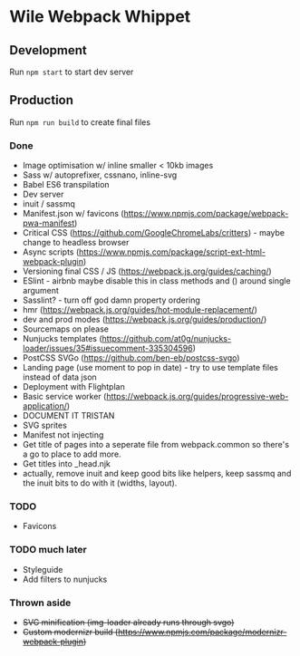# Wile Webpack Whippet

## Development

Run `npm start` to start dev server

## Production

Run `npm run build` to create final files

### Done

- Image optimisation w/ inline smaller < 10kb images
- Sass w/ autoprefixer, cssnano, inline-svg
- Babel ES6 transpilation
- Dev server
- inuit / sassmq
- Manifest.json w/ favicons (https://www.npmjs.com/package/webpack-pwa-manifest)
- Critical CSS (https://github.com/GoogleChromeLabs/critters) - maybe change to headless browser
- Async scripts (https://www.npmjs.com/package/script-ext-html-webpack-plugin)
- Versioning final CSS / JS (https://webpack.js.org/guides/caching/)
- ESlint - airbnb maybe disable this in class methods and () around single argument
- Sasslint? - turn off god damn property ordering
- hmr (https://webpack.js.org/guides/hot-module-replacement/)
- dev and prod modes (https://webpack.js.org/guides/production/)
- Sourcemaps on please
- Nunjucks templates (https://github.com/at0g/nunjucks-loader/issues/35#issuecomment-335304596)
- PostCSS SVGo (https://github.com/ben-eb/postcss-svgo)
- Landing page (use moment to pop in date) - try to use template files instead of data json
- Deployment with Flightplan
- Basic service worker (https://webpack.js.org/guides/progressive-web-application/)
- DOCUMENT IT TRISTAN
- SVG sprites
- Manifest not injecting
- Get title of pages into a seperate file from webpack.common so there's a go to place to add more.
- Get titles into _head.njk
- actually, remove inuit and keep good bits like helpers, keep sassmq and the inuit bits to do with it (widths, layout).

### TODO

- Favicons

### TODO much later

- Styleguide
- Add filters to nunjucks

### Thrown aside

- ~~SVG minification (img-loader already runs through svgo)~~
- ~~Custom modernizr build (https://www.npmjs.com/package/modernizr-webpack-plugin)~~

